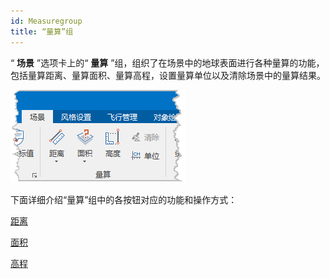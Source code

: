 ```yaml
---
id: Measuregroup
title: “量算”组  
---  
```

“ **场景** ”选项卡上的“ **量算**
”组，组织了在场景中的地球表面进行各种量算的功能，包括量算距离、量算面积、量算高程，设置量算单位以及清除场景中的量算结果。  

![](img/MeasureGroup.png)  
  
下面详细介绍“量算”组中的各按钮对应的功能和操作方式：

 [距离](MeasureDistance3DBut)

 [面积](MeasureArea3DBut)

 [高程](MeasureAltitude3DBut)





